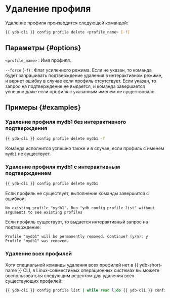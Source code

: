 # Удаление профиля

Удаление профиля производится следующей командой:

```bash
{{ ydb-cli }} config profile delete <profile_name> [-f]
```

## Параметры {#options}

`<profile_name>` : Имя профиля.

`--force` (`-f`) : Флаг усиленного режима. Если не указан, то команда будет запрашивать подтверждение удаления в интерактивном режиме, и вернет ошибку в случае если профиль отсутствует. Если указан, то запрос на подтверждение не выдается, и команда завершается успешно даже если профиля с указанным именем не существовало.

## Примеры {#examples}

### Удаление профиля mydb1 без интерактивного подтверждения

```bash
{{ ydb-cli }} config profile delete mydb1 -f
```

Команда исполнится успешно также и в случае, если профиль с именем `mydb1` не существует.

### Удаление профиля mydb1 с интерактивным подтверждением

```bash
{{ ydb-cli }} config profile delete mydb1
```

Если профиль не существует, выполнение команды завершится с ошибкой:

``` text
No existing profile "mydb1". Run "ydb config profile list" without arguments to see existing profiles
```

Если профиль существует, то выдается интерактивный запрос на подтверждение:

``` text
Profile "mydb1" will be permanently removed. Continue? (y/n): y
Profile "mydb1" was removed.
```

### Удаление всех профилей

Хотя специальной команды удаления всех профилей нет в {{ ydb-short-name }} CLI, в Linux-совместимых операционных системах вы можете воспользоваться следующим рецептом для удаления всех существующих профилей:

``` bash
{{ ydb-cli }} config profile list | while read l;do {{ ydb-cli }} config profile delete $l;done;
```